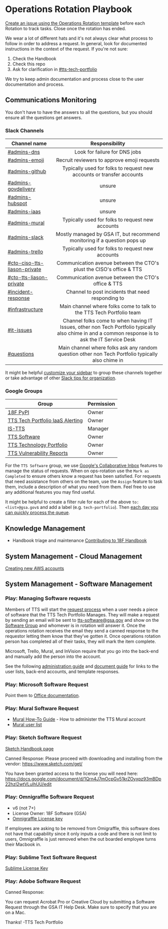 # Operations Rotation Playbook

[Create an issue using the Operations Rotation template](https://github.com/18F/tts-tech-portfolio/issues/new?template=ops.md) before each Rotation to track tasks. Close once the rotation has ended.

We wear a lot of different hats and it's not always clear what process to follow in order to address a request. In general, look for documented instructions in the context of the request. If you're not sure:

1. Check the Handbook
1. Check this repo
1. Ask for clarification in [#tts-tech-portfolio](https://gsa-tts.slack.com/archives/CNW3GL70S)

We try to keep admin documentation and process close to the user documentation
and process.

## Communications Monitoring

You don't have to have the answers to all the questions, but you should ensure all the questions get answers.

### Slack Channels

| Channel name                                                                   |                                                                  Responsibility                                                                   |
| ------------------------------------------------------------------------------ | :-----------------------------------------------------------------------------------------------------------------------------------------------: |
| [#admins-dns](https://gsa-tts.slack.com/archives/C4L58EQ5T)                    |                                                           Look for failure for DNS jobs                                                           |
| [#admins-emoji](https://gsa-tts.slack.com/archives/C024EBDS1NC)                |                                                    Recruit reviewers to approve emoji requests                                                    |
| [#admins-github](https://gsa-tts.slack.com/archives/C02KXM98G)                 |                                       Typically used for folks to request new accounts or transfer accounts                                       |
| [#admins-govdelivery](https://gsa-tts.slack.com/archives/CBQ490G3Y)            |                                                                      unsure                                                                       |
| [#admins-hubspot](https://gsa-tts.slack.com/archives/C72F606QG)                |                                                                      unsure                                                                       |
| [#admins-iaas](https://gsa-tts.slack.com/archives/CMB19370T)                   |                                                                      unsure                                                                       |
| [#admins-mural](https://gsa-tts.slack.com/archives/C056CAN2F)                  |                                                 Typically used for folks to request new accounts                                                  |
| [#admins-slack](https://gsa-tts.slack.com/archives/C02KW46DP)                  |                                     Mostly managed by GSA IT, but recommend monitoring if a question pops up                                      |
| [#admins-trello](https://gsa-tts.slack.com/archives/C055J0BL0)                 |                                                 Typically used for folks to request new accounts                                                  |
| [#cto-ciso-tts-liason-private](https://gsa-tts.slack.com/archives/G012Y9UCN9E) |                                       Communication avenue between the CTO's plust the CISO's office & TTS                                        |
| [#cto-tts-liason-private](https://gsa-tts.slack.com/archives/GKDTT9D3N)        |                                                Communication avenue between the CTO's office & TTS                                                |
| [#incident-response](https://gsa-tts.slack.com/archives/C0G6G1UNM)             |                                                 Channel to post incidents that need responding to                                                 |
| [#infrastructure](https://gsa-tts.slack.com/archives/C039MHHF8)                |                                       Main channel where folks come to talk to the TTS Tech Portfolio team                                        |
| [#it-issues](https://gsa-tts.slack.com/archives/C028WFKN1)                     | Channel folks come to when having IT Issues, other non Tech Portfolio typically also chime in and a common response is to ask the IT Service Desk |
| [#questions](https://gsa-tts.slack.com/archives/C03EMDS6P)                     |                         Main channel where folks ask any random question other non Tech Portfolio typically also chime in                         |

It might be helpful [customize your sidebar](https://slack.com/help/articles/360043207674-Organize-your-sidebar-with-custom-sections) to group these channels together or take advantage of other [Slack tips for organization](https://handbook.tts.gsa.gov/tools/slack/guidelines/#usage-tips).

### Google Groups

| Group                                                                                        | Permission |
| -------------------------------------------------------------------------------------------- | ---------- |
| [18F PyPI](https://groups.google.com/a/gsa.gov/g/18f-pypi)                                   | Owner      |
| [TTS Tech Portfolio IaaS Alerting](https://groups.google.com/a/gsa.gov/g/18fsoftware)        | Owner      |
| [IS-TTS](https://groups.google.com/a/gsa.gov/g/is-tts)                                       | Manager    |
| [TTS Software](https://groups.google.com/a/gsa.gov/g/tts-software)                           | Owner      |
| [TTS Technology Portfolio](https://groups.google.com/a/gsa.gov/g/devops)                     | Owner      |
| [TTS Vulnerability Reports](https://groups.google.com/a/gsa.gov/g/tts-vulnerability-reports) | Owner      |

For the `TTS Software` group, we use [Google's Collaborative Inbox](https://support.google.com/a/answer/167430?hl=en) features to manage the status of requests. When on ops-rotation use the `Mark as Completed` to ensure others know a request has been satisfied. For requests that need assistance from others on the team, use the `Assign` feature to task them, include a description of what you need from them. Feel free to use any additional features you may find useful.

It might be helpful to create a filter rule for each of the above `to:<list>@gsa.gov`s and add a label (e.g. `tech-portfolio`). Then [each day you can quickly process the queue](https://mail.google.com/mail/u/0/#search/label%3Atech-portfolio+is%3Aunread).

## Knowledge Management

- Handbook triage and maintenance
  [Contributing to 18F Handbook](https://github.com/18F/handbook/blob/master/CONTRIBUTING.md)

## System Management - Cloud Management

[Creating new AWS accounts](https://before-you-ship.18f.gov/infrastructure/aws/#creating-new-accounts)

## System Management - Software Management

### Play: Managing Software requests

Members of TTS will start the [request process](https://handbook.tts.gsa.gov/software/) when a user needs a piece of software that the TTS Tech Portfolio Manages. They will make a request by sending an email will be sent to tts-software@gsa.gov and show on the [Software Group](https://groups.google.com/a/gsa.gov/forum/?utm_medium=email&utm_source=footer#!forum/tts-software) and whomever is in rotation will answer it. Once the operations rotation receives the email they send a canned response to the requestor letting them know that they’ve gotten it. Once operations rotation person has completed all of their tasks, they will mark the item complete.

Microsoft, Trello, Mural, and InVision require that you go into the back-end and manually add the person into the account.

See the following [administration guide](https://docs.google.com/document/d/18Htav6TIgasBvvSroI8H_sQXxnvMlra2k9iabBwQYUs/edit#) and [document guide](https://github.com/18F/tts-tech-portfolio/blob/main/links.md) for links to the user lists, back-end accounts, and template responses.

### Play: Microsoft Software Request

Point them to [Office documentation](https://handbook.tts.gsa.gov/office/).

### Play: Mural Software Request

- [Mural How-To Guide](https://handbook.tts.gsa.gov/tools/mural/) - How to administer the TTS Mural account
- [Mural user list](https://docs.google.com/spreadsheets/d/1V_1BoiM7A8fuqkvTFfv4Ma5ckc4NuesphX4OE58zgow/edit)

### Play: Sketch Software Request

[Sketch Handbook page](https://handbook.tts.gsa.gov/sketch/#for-admins)

Canned Response:
Please proceed with downloading and installing from the vendor:
https://www.sketch.com/get/

You have been granted access to the license you will need here:
https://docs.google.com/document/d/1Qrn4J7mOcpGv51krZOyxpz93mBDp22hzl2wtVLulhUU/edit

### Play: Omnigraffle Software Request

- v6 (not 7+)
- License Owner: 18F Software (GSA)
- [Omnigraffle License key](https://docs.google.com/document/d/18k8yuM9oXQA7MNr-qvfq8gXliSHOb_bWElohb-KaObw/edit#)

If employees are asking to be removed from Omigraffle, this software does not have that capability since it only inputs a code and there is not limit to users, Omnigraffle is just removed when the out boarded employee turns their Macbook in.

### Play: Sublime Text Software Request

[Sublime License Key](https://docs.google.com/document/d/1Oy-dh_s2T9KgOYLWs2tu4ZBe9nfIGj7PZWDOX3dQaLg/edit?ts=5ea1ecfe)

### Play: Adobe Software Request

Canned Response:

You can request Acrobat Pro or Creative Cloud by submitting a Software Request through the GSA IT Help Desk. Make sure to specify that you are on a Mac.

Thanks!
-TTS Tech Portfolio
